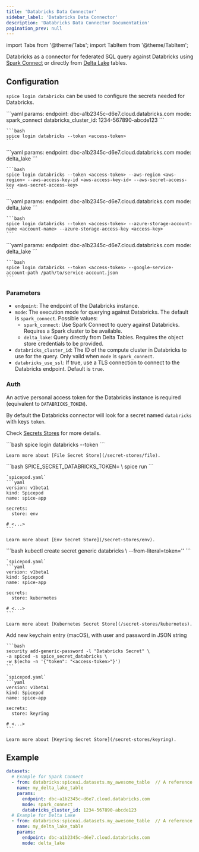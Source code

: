 ```yaml
---
title: 'Databricks Data Connector'
sidebar_label: 'Databricks Data Connector'
description: 'Databricks Data Connector Documentation'
pagination_prev: null
---
```


import Tabs from '@theme/Tabs';
import TabItem from '@theme/TabItem';

Databricks as a connector for federated SQL query against Databricks using [Spark Connect](https://www.databricks.com/blog/2022/07/07/introducing-spark-connect-the-power-of-apache-spark-everywhere.html) or directly from [Delta Lake](https://delta.io/) tables.

## Configuration

`spice login databricks` can be used to configure the secrets needed for Databricks.

<Tabs>
  <TabItem value="spark_connect" label="Spark Connect" default>
    ```yaml
    params:
      endpoint: dbc-a1b2345c-d6e7.cloud.databricks.com
      mode: spark_connect
      databricks_cluster_id: 1234-567890-abcde123
    ```

    ```bash
    spice login databricks --token <access-token>
    ```

  </TabItem>
  <TabItem value="delta_lake_s3" label="Delta Lake + S3">
    ```yaml
    params:
      endpoint: dbc-a1b2345c-d6e7.cloud.databricks.com
      mode: delta_lake
    ```

    ```bash
    spice login databricks --token <access-token> --aws-region <aws-region> --aws-access-key-id <aws-access-key-id> --aws-secret-access-key <aws-secret-access-key>
    ```

  </TabItem>
  <TabItem value="delta_lake_azure" label="Delta Lake + Azure Blob">
    ```yaml
    params:
      endpoint: dbc-a1b2345c-d6e7.cloud.databricks.com
      mode: delta_lake
    ```

    ```bash
    spice login databricks --token <access-token> --azure-storage-account-name <account-name> --azure-storage-access-key <access-key>
    ```

  </TabItem>
  <TabItem value="delta_lake_gcp" label="Delta Lake + Google Storage">
    ```yaml
    params:
      endpoint: dbc-a1b2345c-d6e7.cloud.databricks.com
      mode: delta_lake
    ```

    ```bash
    spice login databricks --token <access-token> --google-service-account-path /path/to/service-account.json
    ```

  </TabItem>
</Tabs>

### Parameters

- `endpoint`: The endpoint of the Databricks instance.
- `mode`: The execution mode for querying against Databricks. The default is `spark_connect`. Possible values:
  - `spark_connect`: Use Spark Connect to query against Databricks. Requires a Spark cluster to be available.
  - `delta_lake`: Query directly from Delta Tables. Requires the object store credentials to be provided.
- `databricks_cluster_id`: The ID of the compute cluster in Databricks to use for the query. Only valid when `mode` is `spark_connect`.
- `databricks_use_ssl`: If true, use a TLS connection to connect to the Databricks endpoint. Default is `true`.

### Auth

An active personal access token for the Databricks instance is required (equivalent to `DATABRICKS_TOKEN`).

By default the Databricks connector will look for a secret named `databricks` with keys `token`.

Check [Secrets Stores](/secret-stores) for more details.

<Tabs>
  <TabItem value="local" label="Local" default>
    ```bash
    spice login databricks --token <access-token>
    ```

    Learn more about [File Secret Store](/secret-stores/file).

  </TabItem>
  <TabItem value="env" label="Env">
    ```bash
    SPICE_SECRET_DATABRICKS_TOKEN=<access-token> \
    spice run
    ```

    `spicepod.yaml`
    ```yaml
    version: v1beta1
    kind: Spicepod
    name: spice-app

    secrets:
      store: env

    # <...>
    ```

    Learn more about [Env Secret Store](/secret-stores/env).

  </TabItem>
  <TabItem value="k8s" label="Kubernetes">
    ```bash
    kubectl create secret generic databricks \
      --from-literal=token='<access-token>'
    ```

    `spicepod.yaml`
    ```yaml
    version: v1beta1
    kind: Spicepod
    name: spice-app

    secrets:
      store: kubernetes

    # <...>
    ```

    Learn more about [Kubernetes Secret Store](/secret-stores/kubernetes).

  </TabItem>
  <TabItem value="keyring" label="Keyring">
    Add new keychain entry (macOS), with user and password in JSON string

    ```bash
    security add-generic-password -l "Databricks Secret" \
    -a spiced -s spice_secret_databricks \
    -w $(echo -n '{"token": "<access-token>"}')
    ```

    `spicepod.yaml`
    ```yaml
    version: v1beta1
    kind: Spicepod
    name: spice-app

    secrets:
      store: keyring

    # <...>
    ```

    Learn more about [Keyring Secret Store](/secret-stores/keyring).

  </TabItem>
</Tabs>

## Example

```yaml
datasets:
  # Example for Spark Connect
  - from: databricks:spiceai.datasets.my_awesome_table  // A reference to a table in the Databricks unity catalog
    name: my_delta_lake_table
    params:
      endpoint: dbc-a1b2345c-d6e7.cloud.databricks.com
      mode: spark_connect
      databricks_cluster_id: 1234-567890-abcde123
  # Example for Delta Lake
  - from: databricks:spiceai.datasets.my_awesome_table  // A reference to a table in the Databricks unity catalog
    name: my_delta_lake_table
    params:
      endpoint: dbc-a1b2345c-d6e7.cloud.databricks.com
      mode: delta_lake
```
